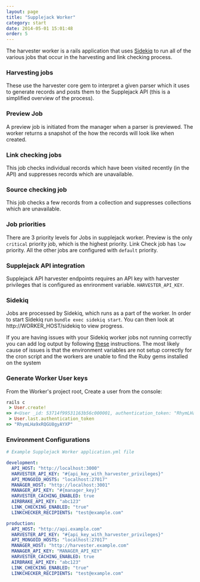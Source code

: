 ```yaml
---
layout: page
title: "Supplejack Worker"
category: start
date: 2014-05-01 15:01:48
order: 5
---
```


The harvester worker is a rails application that uses [Sidekiq](http://sidekiq.org/) to run all of the various jobs that occur in the harvesting and link checking process.

### Harvesting jobs
These use the harvester core gem to interpret a given parser which it uses to generate records and posts them to the Supplejack API (this is a simplified overview of the process).

### Preview Job
A preview job is initiated from the manager when a parser is previewed. The worker returns a snapshot of the how the records will look like when created.

### Link checking jobs
This job checks individual records which have been visited recently (in the API) and suppresses records which are unavailable.

### Source checking job
This job checks a few records from a collection and suppresses collections which are unavailable.

### Job priorities
There are 3 priority levels for Jobs in supplejack worker. Preview is the only `critical` priority job, which is the highest priority. Link Check job has `low` priority. All the other jobs are configured with `default` priority. 

### Supplejack API integration
Supplejack API harvester endpoints requires an API key with harvester privileges that is configured as enrironment variable. `HARVESTER_API_KEY`.

### Sidekiq
Jobs are processed by Sidekiq, which runs as a part of the worker. In order to start Sidekiq run `bundle exec sidekiq start`. You can then look at http://WORKER_HOST/sidekiq to view progress.  

If you are having issues with your Sidekiq worker jobs not running correctly you can add log output by following [these](https://github.com/javan/whenever/wiki/Output-redirection-aka-logging-your-cron-jobs) instructions. The most likely cause of issues is that the environment variables are not setup correctly for the cron script and the workers are unable to find the Ruby gems installed on the system

### Generate Worker User keys

From the Worker's project root, Create a user from the console:

```ruby
rails c
 > User.create!
=> #<User _id: 53714f99531163b56c000001, authentication_token: "RhymLHa9xRQGU8gyAYXP">
 > User.last.authentication_token
=> "RhymLHa9xRQGU8gyAYXP"
```

### Environment Configurations

```yaml
# Example Supplejack Worker application.yml file

development:
  API_HOST: "http://localhost:3000"
  HARVESTER_API_KEY: "#{api_key_with_harvester_privileges}"
  API_MONGOID_HOSTS: "localhost:27017"
  MANAGER_HOST: "http://localhost:3001"
  MANAGER_API_KEY: "#{manager_key}"
  HARVESTER_CACHING_ENABLED: true
  AIRBRAKE_API_KEY: "abc123"
  LINK_CHECKING_ENABLED: "true"
  LINKCHECKER_RECIPIENTS: "test@example.com"

production:
  API_HOST: "http://api.example.com"
  HARVESTER_API_KEY: "#{api_key_with_harvester_privileges}"
  API_MONGOID_HOSTS: "localhost:27017"
  MANAGER_HOST: "http://harvester.example.com"
  MANAGER_API_KEY: "MANAGER_API_KEY"
  HARVESTER_CACHING_ENABLED: true
  AIRBRAKE_API_KEY: "abc123"
  LINK_CHECKING_ENABLED: "true"
  LINKCHECKER_RECIPIENTS: "test@example.com"
```
